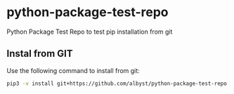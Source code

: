 # python-package-test-repo
Python Package Test Repo to test pip installation from git

## Instal from GIT
Use the following command to install from git:

```bash
pip3 -v install git+https://github.com/albyst/python-package-test-repo
```
